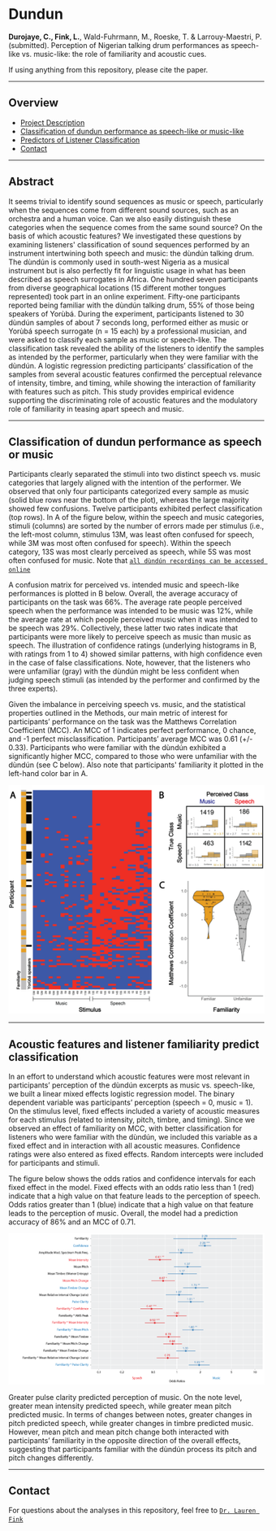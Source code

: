 # Dundun

**Durojaye, C., Fink, L.**, Wald-Fuhrmann, M., Roeske, T. & Larrouy-Maestri, P. (submitted). Perception of Nigerian talking drum performances as speech-like vs. music-like: the role of familiarity and acoustic cues. 

If using anything from this repository, please cite the paper.


___
## Overview

- [Project Description](#Abstract)
- [Classification of dundun performance as speech-like or music-like](#Classification-of-dundun-performance-as-speech-or-music)
- [Predictors of Listener Classification](#Acoustic-features-and-listener-familiarity-predict-classification)
- [Contact](#contact)

___
## Abstract
It seems trivial to identify sound sequences as music or speech, particularly when the sequences come from different sound sources, such as an orchestra and a human voice. Can we also easily distinguish these categories when the sequence comes from the same sound source? On the basis of which acoustic features? We investigated these questions by examining listeners' classification of sound sequences performed by an instrument intertwining both speech and music: the dùndún talking drum. The dùndún is commonly used in south-west Nigeria as a musical instrument but is also perfectly fit for linguistic usage in what has been described as speech surrogates in Africa. One hundred seven participants from diverse geographical locations (15 different mother tongues represented) took part in an online experiment. Fifty-one participants reported being familiar with the dùndún talking drum, 55% of those being speakers of Yorùbá. During the experiment, participants listened to 30 dùndún samples of about 7 seconds long, performed either as music or Yorùbá speech surrogate (n = 15 each) by a professional musician, and were asked to classify each sample as music or speech-like. The classification task revealed the ability of the listeners to identify the samples as intended by the performer, particularly when they were familiar with the dùndún. A logistic regression predicting participants’ classification of the samples from several acoustic features confirmed the perceptual relevance of intensity, timbre, and timing, while showing the interaction of familiarity with features such as pitch. This study provides empirical evidence supporting the discriminating role of acoustic features and the modulatory role of familiarity in teasing apart speech and music.


___
## Classification of dundun performance as speech or music
Participants clearly separated the stimuli into two distinct speech vs. music categories that largely aligned with the intention of the performer. We observed that only four participants categorized every sample as music (solid blue rows near the bottom of the plot), whereas the large majority showed few confusions. Twelve participants exhibited perfect classification (top rows). In A of the figure below, within the speech and music categories, stimuli (columns) are sorted by the number of errors made per stimulus (i.e., the left-most column, stimulus 13M, was least often confused for speech, while 3M was most often confused for speech). Within the speech category, 13S was most clearly perceived as speech, while 5S was most often confused for music. Note that <a href="https://edmond.mpdl.mpg.de/imeji/collection/ovmWl7rLtIiGSv1v" target="_blank">`all dùndún recordings can be accessed online`</a>

A confusion matrix for perceived vs. intended music and speech-like performances is plotted in B below. Overall, the average accuracy of participants on the task was 66%. The average rate people perceived speech when the performance was intended to be music was 12%, while the average rate at which people perceived music when it was intended to be speech was 29%. Collectively, these latter two rates indicate that participants were more likely to perceive speech as music than music as speech. The illustration of confidence ratings (underlying histograms in B, with ratings from 1 to 4) showed similar patterns, with high confidence even in the case of false classifications. Note, however, that the listeners who were unfamiliar (gray) with the dùndún might be less confident when judging speech stimuli (as intended by the performer and confirmed by the three experts).   

Given the imbalance in perceiving speech vs. music, and the statistical properties outlined in the Methods, our main metric of interest for participants’ performance on the task was the Matthews Correlation Coefficient (MCC). An MCC of 1 indicates perfect performance, 0 chance, and -1 perfect misclassification. Participants’ average MCC was 0.61 (+/- 0.33). Participants who were familiar with the dùndún exhibited a significantly higher MCC, compared to those who were unfamiliar with the dùndún (see C below). Also note that participants' familiarity it plotted in the left-hand color bar in A. 

![image](/images/dundun_fig5_rev1.png)

___
## Acoustic features and listener familiarity predict classification
In an effort to understand which acoustic features were most relevant in participants’ perception of the dùndún excerpts as music vs. speech-like, we built a linear mixed effects logistic regression model. The binary dependent variable was participants’ perception (speech = 0, music = 1). On the stimulus level, fixed effects included a variety of acoustic measures for each stimulus (related to intensity, pitch, timbre, and timing). Since we observed an effect of familiarity on MCC, with better classification for listeners who were familiar with the dùndún, we included this variable as a fixed effect and in interaction with all acoustic measures. Confidence ratings were also entered as fixed effects. Random intercepts were included for participants and stimuli. 

The figure below shows the odds ratios and confidence intervals for each fixed effect in the model. Fixed effects with an odds ratio less than 1 (red) indicate that a high value on that feature leads to the perception of speech. Odds ratios greater than 1 (blue) indicate that a high value on that feature leads to the perception of music. Overall, the model had a prediction accuracy of 86% and an MCC of 0.71. 

![image](/images/dundun_fig6_rev1.png)

Greater pulse clarity predicted perception of music. On the note level, greater mean intensity predicted speech, while greater mean pitch predicted music. In terms of changes between notes, greater changes in pitch predicted speech, while greater changes in timbre predicted music. However, mean pitch and mean pitch change both interacted with participants’ familiarity in the opposite direction of the overall effects, suggesting that participants familiar with the dùndún process its pitch and pitch changes differently.

___
## Contact
For questions about the analyses in this repository, feel free to <a href="https://lkfink.github.io/" target="_blank">`Dr. Lauren Fink`</a>

